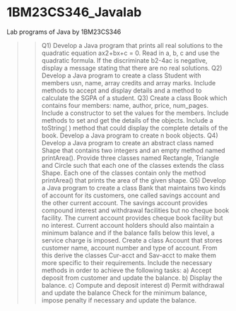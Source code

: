 # 1BM23CS346_Javalab
Lab programs of Java by 1BM23CS346

>> Q1) Develop a Java program that prints all real solutions to the quadratic equation ax2+bx+c = 0. Read in a, b, c and use the quadratic formula. If the discriminate b2-4ac is negative, display a message stating that there are no real solutions.
>> Q2) Develop a Java program to create a class Student with members usn, name, array credits and array marks. Include methods to accept and display details and a method to calculate the SGPA of a student.
>> Q3) Create a class Book which contains four members: name, author, price, num_pages. Include a constructor to set the values for the members. Include methods to set and get the details of the objects. Include a toString( ) method that could display the complete details of the book. Develop a Java program to create n book objects.
>> Q4) Develop a Java program to create an abstract class named Shape that contains two integers and an empty method named printArea(). Provide three classes named Rectangle, Triangle and Circle such that each one of the classes extends the class Shape. Each one of the classes contain only the method printArea() that prints the area of the given shape.
>> Q5) Develop a Java program to create a class Bank that maintains two kinds of account for its customers, one called savings account and the other current account. The savings account provides compound interest and withdrawal facilities but no cheque book facility. The current account provides cheque book facility but no interest. Current account holders should also maintain a minimum balance and if the balance falls below this level, a service charge is imposed. Create a class Account that stores customer name, account number and type of account. From this derive the classes Cur-acct and Sav-acct to make them more specific to their requirements. Include the necessary methods in order to achieve the following tasks: a) Accept deposit from customer and update the balance. b) Display the balance. c) Compute and deposit interest d) Permit withdrawal and update the balance Check for the minimum balance, impose penalty if necessary and update the balance.
